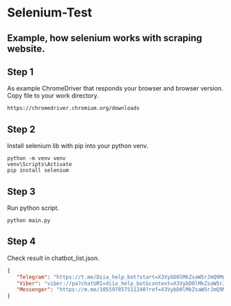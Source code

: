 # Selenium-Test
Example, how selenium works with scraping website.
---
## Step 1
As example ChromeDriver that responds your browser and browser version.
Copy file to your work directory.
```
https://chromedriver.chromium.org/downloads
```
## Step 2
Install selenium lib with pip into your python venv.
```
python -m venv venv
venv\Scripts\Activate
pip install selenium
```
## Step 3
Run python script.
```
python main.py
```
## Step 4
Check result in chatbot_list.json.
```json
{
   "Telegram": "https://t.me/Diia_help_bot?start=X3VybD0lMkZsaW5rJmQ9Mg",
   "Viber": "viber://pa?chatURI=diia_help_bot&context=X3VybD0lMkZsaW5rJmQ9Mg==",
   "Messenger": "https://m.me/105597857511240?ref=X3VybD0lMkZsaW5rJmQ9Mg=="
}
```
